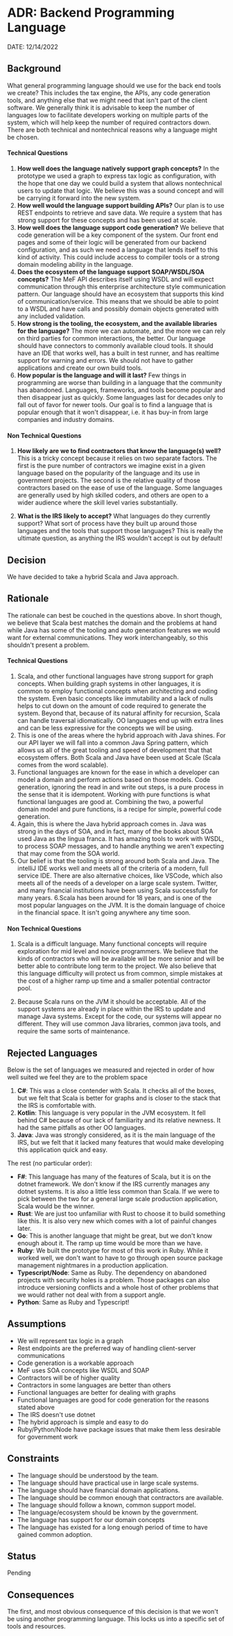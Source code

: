 # ADR: Backend Programming Language
DATE: 12/14/2022

## Background

What general programming language should we use for the back end tools we create?  This includes the tax engine, the APIs, any code generation tools, and anything else that we might need that isn't part of the client software.  We generally think it is advisable to keep the number of languages low to facilitate developers working on multiple parts of the system, which will help keep the number of required contractors down.  There are both technical and nontechnical reasons why a language might be chosen.  

#### Technical Questions

1. **How well does the language natively support graph concepts?**  In the prototype we used a graph to express tax logic as configuration, with the hope that one day we could build a system that allows nontechnical users to update that logic.  We believe this was a sound concept and will be carrying it forward into the new system.
2. **How well would the language support building APIs?** Our plan is to use REST endpoints to retrieve and save data.  We require a system that has strong support for these concepts and has been used at scale.
3. **How well does the language support code generation?** We believe that code generation will be a key component of the system.  Our front end pages and some of their logic will be generated from our backend configuration, and as such we need a language that lends itself to this kind of activity.  This could include access to compiler tools or a strong domain modeling ability in the language.
4. **Does the ecosystem of the language support SOAP/WSDL/SOA concepts?**  The MeF API describes itself using WSDL and will expect communication through this enterprise architecture style communication pattern.  Our language should have an ecosystem that supports this kind of communication/service.  This means that we should be able to point to a WSDL and have calls and possibly domain objects generated with any included validation.
5. **How strong is the tooling, the ecosystem, and the available libraries for the language?**  The more we can automate, and the more we can rely on third parties for common interactions, the better.  Our language should have connectors to commonly available cloud tools.  It should have an IDE that works well, has a built in test runner, and has realtime support for warning and errors.  We should not have to gather applications and create our own build tools.
6. **How popular is the language and will it last?** Few things in programming are worse than building in a language that the community has abandoned.  Languages, frameworks, and tools become popular and then disappear just as quickly.  Some languages last for decades only to fall out of favor for newer tools.  Our goal is to find a language that is popular enough that it won't disappear, i.e. it has buy-in from large companies and industry domains.

#### Non Technical Questions

1. **How likely are we to find contractors that know the language(s) well?** This is a tricky concept because it relies on two separate factors.  The first is the pure number of contractors we imagine exist in a given language based on the popularity of the language and its use in government projects.  The second is the relative quality of those contractors based on the ease of use of the language.  Some languages are generally used by high skilled coders, and others are open to a wider audience where the skill level varies substantially.

2. **What is the IRS likely to accept?** What languages do they currently support?  What sort of process have they built up around those languages and the tools that support those languages?  This is really the ultimate question, as anything the IRS wouldn't accept is out by default!

## Decision 

We have decided to take a hybrid Scala and Java approach.

## Rationale 

The rationale can best be couched in the questions above.  In short though, we believe that Scala best matches the domain and the problems at hand while Java has some of the tooling and auto generation features we would want for external communications.  They work interchangeably, so this shouldn't present a problem.

#### Technical Questions

1. Scala, and other functional languages have strong support for graph concepts.  When building graph systems in other languages, it is common to employ functional concepts when architecting and coding the system.  Even basic concepts like immutability and a lack of nulls helps to cut down on the amount of code required to generate the system.  Beyond that, because of its natural affinity for recursion, Scala can handle traversal idiomatically.  OO languages end up with extra lines and can be less expressive for the concepts we will be using.
2. This is one of the areas where the hybrid approach with Java shines.  For our API layer we will fall into a common Java Spring pattern, which allows us all of the great tooling and speed of development that that ecosystem offers.  Both Scala and Java have been used at Scale (Scala comes from the word scalable).
3. Functional languages are known for the ease in which a developer can model a domain and perform actions based on those models.  Code generation, ignoring the read in and write out steps, is a pure process in the sense that it is idempotent.  Working with pure functions is what functional languages are good at.  Combining the two, a powerful domain model and pure functions, is a recipe for simple, powerful code generation.
4. Again, this is where the Java hybrid approach comes in.  Java was strong in the days of SOA, and in fact, many of the books about SOA used Java as the lingua franca.  It has amazing tools to work with WSDL, to process SOAP messages, and to handle anything we aren't expecting that may come from the SOA world.  
5. Our belief is that the tooling is strong around both Scala and Java.  The intelliJ IDE works well and meets all of the criteria of a modern, full service IDE.  There are also alternative choices, like VSCode, which also meets all of the needs of a developer on a large scale system.  Twitter, and many financial institutions have been using Scala successfully for many years.
6.Scala has been around for 18 years, and is one of the most popular languages on the JVM.  It is the domain language of choice in the financial space.  It isn't going anywhere any time soon.

#### Non Technical Questions
1. Scala is a difficult language.  Many functional concepts will require exploration for mid level and novice programmers.  We believe that the kinds of contractors who will be available will be more senior and will be better able to contribute long term to the project.  We also believe that this language difficulty will protect us from common, simple mistakes at the cost of a higher ramp up time and a smaller potential contractor pool.

2. Because Scala runs on the JVM it should be acceptable.  All of the support systems are already in place within the IRS to update and manage Java systems.  Except for the code, our systems will appear no different.  They will use common Java libraries, common java tools, and require the same sorts of maintenance.

## Rejected Languages

Below is the set of languages we measured and rejected in order of how well suited we feel they are to the problem space
1. **C#**: This was a close contender with Scala.  It checks all of the boxes, but we felt that Scala is better for graphs and is closer to the stack that the IRS is comfortable with.
2. **Kotlin**: This language is very popular in the JVM ecosystem.  It fell behind C# because of our lack of familiarity and its relative newness.  It had the same pitfalls as other OO languages.
3. **Java**: Java was strongly considered, as it is the main language of the IRS, but we felt that it lacked many features that would make developing this application quick and easy.

The rest (no particular order):
- **F#**: This language has many of the features of Scala, but it is on the dotnet framework.  We don't know if the IRS currently manages any dotnet systems.  It is also a little less common than Scala.  If we were to pick between the two for a general large scale production application, Scala would be the winner.
- **Rust**: We are just too unfamiliar with Rust to choose it to build something like this.  It is also very new which comes with a lot of painful changes later.
- **Go**: This is another language that might be great, but we don't know enough about it.  The ramp up time would be more than we have.
- **Ruby**:  We built the prototype for most of this work in Ruby.  While it worked well, we don't want to have to go through open source package management nightmares in a production application.  
- **Typescript/Node**: Same as Ruby.  The dependency on abandoned projects with security holes is a problem.  Those packages can also introduce versioning conflicts and a whole host of other problems that we would rather not deal with from a support angle.
- **Python**: Same as Ruby and Typescript!


## Assumptions

- We will represent tax logic in a graph 
- Rest endpoints are the preferred way of handling client-server communications
- Code generation is a workable approach
- MeF uses SOA concepts like WSDL and SOAP
- Contractors will be of higher quality
- Contractors in some languages are better than others
- Functional languages are better for dealing with graphs
- Functional languages are good for code generation for the reasons stated above
- The IRS doesn't use dotnet
- The hybrid approach is simple and easy to do
- Ruby/Python/Node have package issues that make them less desirable for government work


## Constraints
- The language should be understood by the team.
- The language should have practical use in large scale systems.
- The language should have financial domain applications.
- The language should be common enough that contractors are available.
- The language should follow a known, common support model.
- The language/ecosystem should be known by the government.
- The language has support for our domain concepts
- The language has existed for a long enough period of time to have gained common adoption.

## Status
Pending

## Consequences
The first, and most obvious consequence of this decision is that we won't be using another programming language.  This locks us into a specific set of tools and resources.


